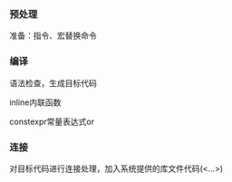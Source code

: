 ### 预处理

准备：指令、宏替换命令

### 编译

语法检查，生成目标代码

inline内联函数

constexpr常量表达式or

### 连接

对目标代码进行连接处理，加入系统提供的库文件代码(<...>)